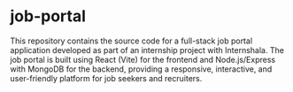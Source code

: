 # job-portal
This repository contains the source code for a full-stack job portal application developed as part of an internship project with Internshala. The job portal is built using React (Vite) for the frontend and Node.js/Express with MongoDB for the backend, providing a responsive, interactive, and user-friendly platform for job seekers and recruiters.
